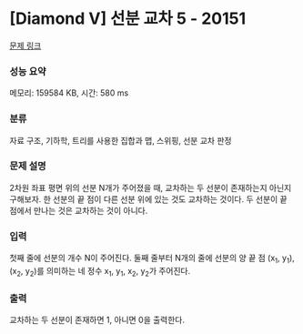 # [Diamond V] 선분 교차 5 - 20151 

[문제 링크](https://www.acmicpc.net/problem/20151) 

### 성능 요약

메모리: 159584 KB, 시간: 580 ms

### 분류

자료 구조, 기하학, 트리를 사용한 집합과 맵, 스위핑, 선분 교차 판정

### 문제 설명

<p>2차원 좌표 평면 위의 선분 N개가 주어졌을 때, 교차하는 두 선분이 존재하는지 아닌지 구해보자. 한 선분의 끝 점이 다른 선분 위에 있는 것도 교차하는 것이다. 두 선분이 끝 점에서 만나는 것은 교차하는 것이 아니다.</p>

### 입력 

 <p>첫째 줄에 선분의 개수 N이 주어진다. 둘째 줄부터 N개의 줄에 선분의 양 끝 점 (x<sub>1</sub>, y<sub>1</sub>), (x<sub>2</sub>, y<sub>2</sub>)를 의미하는 네 정수 x<sub>1</sub>, y<sub>1</sub>, x<sub>2</sub>, y<sub>2</sub>가 주어진다.</p>

### 출력 

 <p>교차하는 두 선분이 존재하면 1, 아니면 0을 출력한다.</p>

